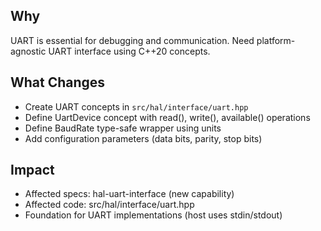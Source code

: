 ## Why

UART is essential for debugging and communication. Need platform-agnostic UART interface using C++20 concepts.

## What Changes

- Create UART concepts in `src/hal/interface/uart.hpp`
- Define UartDevice concept with read(), write(), available() operations
- Define BaudRate type-safe wrapper using units
- Add configuration parameters (data bits, parity, stop bits)

## Impact

- Affected specs: hal-uart-interface (new capability)
- Affected code: src/hal/interface/uart.hpp
- Foundation for UART implementations (host uses stdin/stdout)
